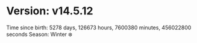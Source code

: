 # Version: v14.5.12
Time since birth: 5278 days, 126673 hours, 7600380 minutes, 456022800 seconds
Season: Winter ❄️
